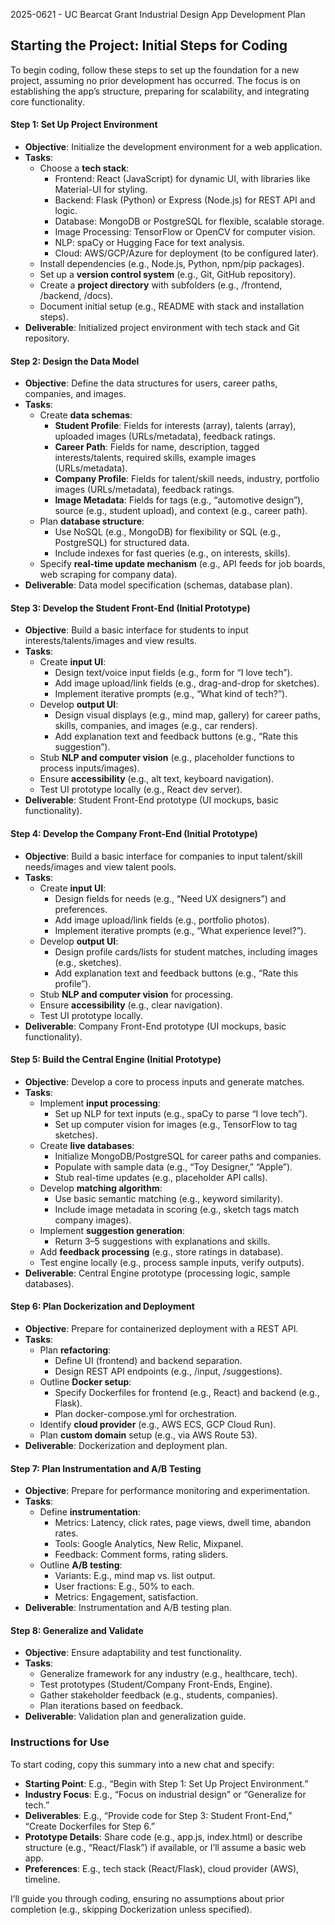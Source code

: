 2025-0621 \- UC Bearcat Grant Industrial Design App Development Plan

## Starting the Project: Initial Steps for Coding

To begin coding, follow these steps to set up the foundation for a new project, assuming no prior development has occurred. The focus is on establishing the app’s structure, preparing for scalability, and integrating core functionality.

#### Step 1: Set Up Project Environment

* **Objective**: Initialize the development environment for a web application.  
* **Tasks**:  
  * Choose a **tech stack**:  
    * Frontend: React (JavaScript) for dynamic UI, with libraries like Material-UI for styling.  
    * Backend: Flask (Python) or Express (Node.js) for REST API and logic.  
    * Database: MongoDB or PostgreSQL for flexible, scalable storage.  
    * Image Processing: TensorFlow or OpenCV for computer vision.  
    * NLP: spaCy or Hugging Face for text analysis.  
    * Cloud: AWS/GCP/Azure for deployment (to be configured later).  
  * Install dependencies (e.g., Node.js, Python, npm/pip packages).  
  * Set up a **version control system** (e.g., Git, GitHub repository).  
  * Create a **project directory** with subfolders (e.g., /frontend, /backend, /docs).  
  * Document initial setup (e.g., README with stack and installation steps).  
* **Deliverable**: Initialized project environment with tech stack and Git repository.

#### Step 2: Design the Data Model

* **Objective**: Define the data structures for users, career paths, companies, and images.  
* **Tasks**:  
  * Create **data schemas**:  
    * **Student Profile**: Fields for interests (array), talents (array), uploaded images (URLs/metadata), feedback ratings.  
    * **Career Path**: Fields for name, description, tagged interests/talents, required skills, example images (URLs/metadata).  
    * **Company Profile**: Fields for talent/skill needs, industry, portfolio images (URLs/metadata), feedback ratings.  
    * **Image Metadata**: Fields for tags (e.g., “automotive design”), source (e.g., student upload), and context (e.g., career path).  
  * Plan **database structure**:  
    * Use NoSQL (e.g., MongoDB) for flexibility or SQL (e.g., PostgreSQL) for structured data.  
    * Include indexes for fast queries (e.g., on interests, skills).  
  * Specify **real-time update mechanism** (e.g., API feeds for job boards, web scraping for company data).  
* **Deliverable**: Data model specification (schemas, database plan).

#### Step 3: Develop the Student Front-End (Initial Prototype)

* **Objective**: Build a basic interface for students to input interests/talents/images and view results.  
* **Tasks**:  
  * Create **input UI**:  
    * Design text/voice input fields (e.g., form for “I love tech”).  
    * Add image upload/link fields (e.g., drag-and-drop for sketches).  
    * Implement iterative prompts (e.g., “What kind of tech?”).  
  * Develop **output UI**:  
    * Design visual displays (e.g., mind map, gallery) for career paths, skills, companies, and images (e.g., car renders).  
    * Add explanation text and feedback buttons (e.g., “Rate this suggestion”).  
  * Stub **NLP and computer vision** (e.g., placeholder functions to process inputs/images).  
  * Ensure **accessibility** (e.g., alt text, keyboard navigation).  
  * Test UI prototype locally (e.g., React dev server).  
* **Deliverable**: Student Front-End prototype (UI mockups, basic functionality).

#### Step 4: Develop the Company Front-End (Initial Prototype)

* **Objective**: Build a basic interface for companies to input talent/skill needs/images and view talent pools.  
* **Tasks**:  
  * Create **input UI**:  
    * Design fields for needs (e.g., “Need UX designers”) and preferences.  
    * Add image upload/link fields (e.g., portfolio photos).  
    * Implement iterative prompts (e.g., “What experience level?”).  
  * Develop **output UI**:  
    * Design profile cards/lists for student matches, including images (e.g., sketches).  
    * Add explanation text and feedback buttons (e.g., “Rate this profile”).  
  * Stub **NLP and computer vision** for processing.  
  * Ensure **accessibility** (e.g., clear navigation).  
  * Test UI prototype locally.  
* **Deliverable**: Company Front-End prototype (UI mockups, basic functionality).

#### Step 5: Build the Central Engine (Initial Prototype)

* **Objective**: Develop a core to process inputs and generate matches.  
* **Tasks**:  
  * Implement **input processing**:  
    * Set up NLP for text inputs (e.g., spaCy to parse “I love tech”).  
    * Set up computer vision for images (e.g., TensorFlow to tag sketches).  
  * Create **live databases**:  
    * Initialize MongoDB/PostgreSQL for career paths and companies.  
    * Populate with sample data (e.g., “Toy Designer,” “Apple”).  
    * Stub real-time updates (e.g., placeholder API calls).  
  * Develop **matching algorithm**:  
    * Use basic semantic matching (e.g., keyword similarity).  
    * Include image metadata in scoring (e.g., sketch tags match company images).  
  * Implement **suggestion generation**:  
    * Return 3–5 suggestions with explanations and skills.  
  * Add **feedback processing** (e.g., store ratings in database).  
  * Test engine locally (e.g., process sample inputs, verify outputs).  
* **Deliverable**: Central Engine prototype (processing logic, sample databases).

#### Step 6: Plan Dockerization and Deployment

* **Objective**: Prepare for containerized deployment with a REST API.  
* **Tasks**:  
  * Plan **refactoring**:  
    * Define UI (frontend) and backend separation.  
    * Design REST API endpoints (e.g., /input, /suggestions).  
  * Outline **Docker setup**:  
    * Specify Dockerfiles for frontend (e.g., React) and backend (e.g., Flask).  
    * Plan docker-compose.yml for orchestration.  
  * Identify **cloud provider** (e.g., AWS ECS, GCP Cloud Run).  
  * Plan **custom domain** setup (e.g., via AWS Route 53).  
* **Deliverable**: Dockerization and deployment plan.

#### Step 7: Plan Instrumentation and A/B Testing

* **Objective**: Prepare for performance monitoring and experimentation.  
* **Tasks**:  
  * Define **instrumentation**:  
    * Metrics: Latency, click rates, page views, dwell time, abandon rates.  
    * Tools: Google Analytics, New Relic, Mixpanel.  
    * Feedback: Comment forms, rating sliders.  
  * Outline **A/B testing**:  
    * Variants: E.g., mind map vs. list output.  
    * User fractions: E.g., 50% to each.  
    * Metrics: Engagement, satisfaction.  
* **Deliverable**: Instrumentation and A/B testing plan.

#### Step 8: Generalize and Validate

* **Objective**: Ensure adaptability and test functionality.  
* **Tasks**:  
  * Generalize framework for any industry (e.g., healthcare, tech).  
  * Test prototypes (Student/Company Front-Ends, Engine).  
  * Gather stakeholder feedback (e.g., students, companies).  
  * Plan iterations based on feedback.  
* **Deliverable**: Validation plan and generalization guide.

### **Instructions for Use**

To start coding, copy this summary into a new chat and specify:

* **Starting Point**: E.g., “Begin with Step 1: Set Up Project Environment.”  
* **Industry Focus**: E.g., “Focus on industrial design” or “Generalize for tech.”  
* **Deliverables**: E.g., “Provide code for Step 3: Student Front-End,” “Create Dockerfiles for Step 6.”  
* **Prototype Details**: Share code (e.g., app.js, index.html) or describe structure (e.g., “React/Flask”) if available, or I’ll assume a basic web app.  
* **Preferences**: E.g., tech stack (React/Flask), cloud provider (AWS), timeline.

I’ll guide you through coding, ensuring no assumptions about prior completion (e.g., skipping Dockerization unless specified).

